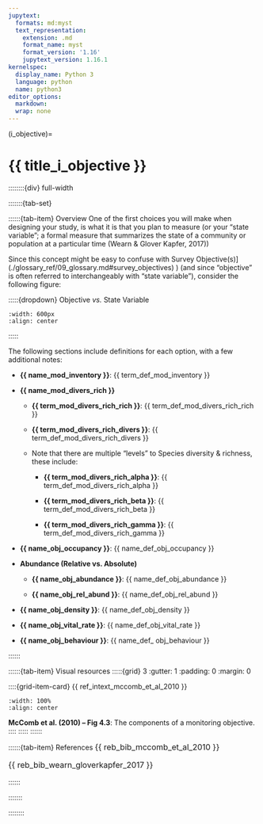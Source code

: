 ```yaml
---
jupytext:
  formats: md:myst
  text_representation:
    extension: .md
    format_name: myst
    format_version: '1.16'
    jupytext_version: 1.16.1
kernelspec:
  display_name: Python 3
  language: python
  name: python3
editor_options: 
  markdown: 
  wrap: none
---
```

(i_objective)=
# {{ title_i_objective }}

::::::::{div} full-width

:::::::{tab-set}

::::::{tab-item} Overview
One of the first choices you will make when designing your study, is what it is that you plan to measure (or your “state variable”; a formal measure that summarizes the state of a community or population at a particular time (Wearn & Glover Kapfer, 2017))

Since this concept might be easy to confuse with Survey Objective(s)](./glossary_ref/09_glossary.md#survey_objectives)
) (and since “objective” is often referred to interchangeably with “state variable”), consider the following figure:

:::::{dropdown} Objective *vs.* State Variable

```{figure} ../03_images/03_image_files/00_FIG_obj_state_var.png
:width: 600px
:align: center
```

:::::

The following sections include definitions for each option, with a few additional notes:

- **{{ name_mod_inventory }}**: {{ term_def_mod_inventory }}

- **{{ name_mod_divers_rich }}**

    - **{{ term_mod_divers_rich_rich }}**: {{ term_def_mod_divers_rich_rich }}

    - **{{ term_mod_divers_rich_divers }}**: {{ term_def_mod_divers_rich_divers }}

    - Note that there are multiple “levels” to Species diversity & richness, these include:

        -   **{{ term_mod_divers_rich_alpha }}**: {{ term_def_mod_divers_rich_alpha }}

        -   **{{ term_mod_divers_rich_beta }}**: {{ term_def_mod_divers_rich_beta }}

        -   **{{ term_mod_divers_rich_gamma }}**: {{ term_def_mod_divers_rich_gamma }}

- **{{ name_obj_occupancy  }}**: {{ name_def_obj_occupancy }}

- **Abundance (Relative vs. Absolute)**

    - **{{ name_obj_abundance }}**: {{ name_def_obj_abundance }}
  
    - **{{ name_obj_rel_abund }}**: {{ name_def_obj_rel_abund }}

- **{{ name_obj_density }}**: {{ name_def_obj_density }}

- **{{ name_obj_vital_rate }}**: {{ name_def_obj_vital_rate }}

- **{{ name_obj_behaviour }}**: {{ name_def_ obj_behaviour }}

::::::

::::::{tab-item} Visual resources
:::::{grid} 3
:gutter: 1
:padding: 0
:margin: 0

::::{grid-item-card} {{ ref_intext_mccomb_et_al_2010 }}
```{figure} ../03_images/03_image_files/mccomb_et_al_2010_fig4_3_clipped.png
:width: 100%
:align: center
```

**McComb et al. (2010) – Fig 4.3**: The components of a monitoring objective.
::::
:::::
::::::

::::::{tab-item} References
<font size="3">
{{ reb_bib_mccomb_et_al_2010 }}

{{ reb_bib_wearn_gloverkapfer_2017 }}

</font>
::::::

:::::::

::::::::
